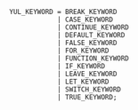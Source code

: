 <!-- This file is generated automatically by infrastructure scripts. Please don't edit by hand. -->

```{ .ebnf .slang-ebnf #YUL_KEYWORD }
YUL_KEYWORD = BREAK_KEYWORD
            | CASE_KEYWORD
            | CONTINUE_KEYWORD
            | DEFAULT_KEYWORD
            | FALSE_KEYWORD
            | FOR_KEYWORD
            | FUNCTION_KEYWORD
            | IF_KEYWORD
            | LEAVE_KEYWORD
            | LET_KEYWORD
            | SWITCH_KEYWORD
            | TRUE_KEYWORD;
```
